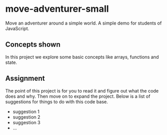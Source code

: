 # move-adventurer-small
Move an adventurer around a simple world. A simple demo for students of JavaScript.

## Concepts shown
In this project we explore some basic concepts like arrays, functions and state.

## Assignment
The point of this project is for you to read it and figure out what the code does and why. Then move on to expand the project. Below is a list of suggestions for things to do with this code base.

 * suggestion 1
 * suggestion 2
 * suggestion 3
 * ...
 
 
